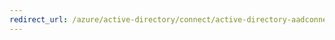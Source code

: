 ```yaml
---
redirect_url: /azure/active-directory/connect/active-directory-aadconnectsync-understanding-default-configuration
---
```

